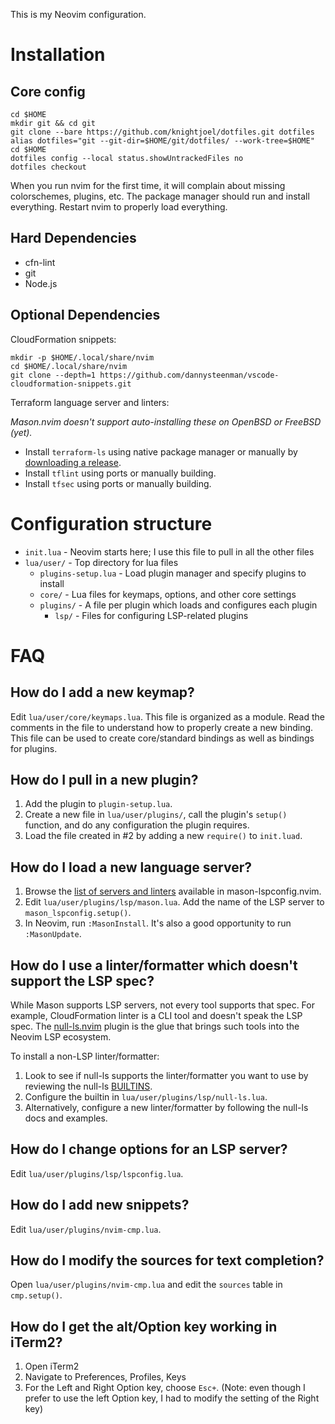 This is my Neovim configuration.

# Installation

## Core config

```shell
cd $HOME
mkdir git && cd git
git clone --bare https://github.com/knightjoel/dotfiles.git dotfiles
alias dotfiles="git --git-dir=$HOME/git/dotfiles/ --work-tree=$HOME"
cd $HOME
dotfiles config --local status.showUntrackedFiles no
dotfiles checkout
```

When you run nvim for the first time, it will complain about missing colorschemes,
plugins, etc. The package manager should run and install everything. Restart nvim
to properly load everything.

## Hard Dependencies

- cfn-lint
- git
- Node.js

## Optional Dependencies

CloudFormation snippets:

```shell
mkdir -p $HOME/.local/share/nvim
cd $HOME/.local/share/nvim
git clone --depth=1 https://github.com/dannysteenman/vscode-cloudformation-snippets.git
```

Terraform language server and linters:

_Mason.nvim doesn't support auto-installing these on OpenBSD or FreeBSD (yet)._

- Install `terraform-ls` using native package manager or manually by
[downloading a release](https://releases.hashicorp.com/terraform-ls/).
- Install `tflint` using ports or manually building.
- Install `tfsec` using ports or manually building.

# Configuration structure

- `init.lua` - Neovim starts here; I use this file to pull in all the other files
- `lua/user/` - Top directory for lua files
  - `plugins-setup.lua` - Load plugin manager and specify plugins to install
  - `core/` - Lua files for keymaps, options, and other core settings
  - `plugins/` - A file per plugin which loads and configures each plugin 
    - `lsp/` - Files for configuring LSP-related plugins

# FAQ

## How do I add a new keymap?

Edit `lua/user/core/keymaps.lua`. This file is organized as a module. Read the
comments in the file to understand how to properly create a new binding. This
file can be used to create core/standard bindings as well as bindings for
plugins.

## How do I pull in a new plugin?

1. Add the plugin to `plugin-setup.lua`.
2. Create a new file in `lua/user/plugins/`, call the plugin's `setup()`
   function, and do any configuration the plugin requires.
3. Load the file created in #2 by adding a new `require()` to `init.luad`. 

## How do I load a new language server?

1. Browse the
[list of servers and linters](https://github.com/williamboman/mason-lspconfig.nvim#available-lsp-servers)
available in mason-lspconfig.nvim.
2. Edit `lua/user/plugins/lsp/mason.lua`. Add the name of the LSP server to 
`mason_lspconfig.setup()`.
3. In Neovim, run `:MasonInstall`. It's also a good opportunity to run
`:MasonUpdate`.

## How do I use a linter/formatter which doesn't support the LSP spec?

While Mason supports LSP servers, not every tool supports that spec. For example,
CloudFormation linter is a CLI tool and doesn't speak the LSP spec. The
[null-ls.nvim](https://github.com/jose-elias-alvarez/null-ls.nvim/tree/main) plugin
is the glue that brings such tools into the Neovim LSP ecosystem.

To install a non-LSP linter/formatter:

1. Look to see if null-ls supports the linter/formatter you want to use by reviewing
the null-ls
[BUILTINS](https://github.com/jose-elias-alvarez/null-ls.nvim/blob/main/doc/BUILTINS.md).
2. Configure the builtin in `lua/user/plugins/lsp/null-ls.lua`.
3. Alternatively, configure a new linter/formatter by following the null-ls docs and
examples.

## How do I change options for an LSP server?

Edit `lua/user/plugins/lsp/lspconfig.lua`. 

## How do I add new snippets?

Edit `lua/user/plugins/nvim-cmp.lua`.

## How do I modify the sources for text completion?

Open `lua/user/plugins/nvim-cmp.lua` and edit the `sources` table in `cmp.setup()`.

## How do I get the alt/Option key working in iTerm2?

1. Open iTerm2
2. Navigate to Preferences, Profiles, Keys
3. For the Left and Right Option key, choose `Esc+`. (Note: even though I
prefer to use the left Option key, I had to modify the setting of the Right key)
